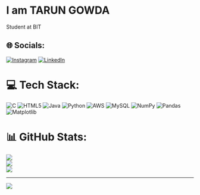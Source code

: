 # I am TARUN GOWDA
Student at BIT


## 🌐 Socials:
[![Instagram](https://img.shields.io/badge/Instagram-%23E4405F.svg?logo=Instagram&logoColor=white)](https://instagram.com/tarun_gowda_15) [![LinkedIn](https://img.shields.io/badge/LinkedIn-%230077B5.svg?logo=linkedin&logoColor=white)](https://linkedin.com/in/www.linkedin.com/in/tarun-gowda-s-d-0b6317241) 

# 💻 Tech Stack:
![C](https://img.shields.io/badge/c-%2300599C.svg?style=flat-square&logo=c&logoColor=white) ![HTML5](https://img.shields.io/badge/html5-%23E34F26.svg?style=flat-square&logo=html5&logoColor=white) ![Java](https://img.shields.io/badge/java-%23ED8B00.svg?style=flat-square&logo=openjdk&logoColor=white) ![Python](https://img.shields.io/badge/python-3670A0?style=flat-square&logo=python&logoColor=ffdd54) ![AWS](https://img.shields.io/badge/AWS-%23FF9900.svg?style=flat-square&logo=amazon-aws&logoColor=white) ![MySQL](https://img.shields.io/badge/mysql-%2300000f.svg?style=flat-square&logo=mysql&logoColor=white) ![NumPy](https://img.shields.io/badge/numpy-%23013243.svg?style=flat-square&logo=numpy&logoColor=white) ![Pandas](https://img.shields.io/badge/pandas-%23150458.svg?style=flat-square&logo=pandas&logoColor=white) ![Matplotlib](https://img.shields.io/badge/Matplotlib-%23ffffff.svg?style=flat-square&logo=Matplotlib&logoColor=black)
# 📊 GitHub Stats:
![](https://github-readme-stats.vercel.app/api?username=tarungowdasd&theme=shades-of-purple&hide_border=false&include_all_commits=false&count_private=false)<br/>
![](https://github-readme-streak-stats.herokuapp.com/?user=tarungowdasd&theme=shades-of-purple&hide_border=false)<br/>
![](https://github-readme-stats.vercel.app/api/top-langs/?username=tarungowdasd&theme=shades-of-purple&hide_border=false&include_all_commits=false&count_private=false&layout=compact)

---
[![](https://visitcount.itsvg.in/api?id=tarungowdasd&icon=0&color=11)](https://visitcount.itsvg.in)

<!-- Proudly created with GPRM ( https://gprm.itsvg.in ) -->
